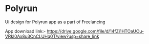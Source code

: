 # Polyrun

Ui design for Polyrun app as a part of Freelancing

App download link:- https://drive.google.com/file/d/14fZi1HTOaUOu-VRkI0Ax8u3CnCLUHq0T/view?usp=share_link

